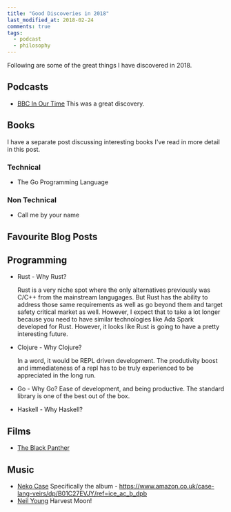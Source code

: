 ```yaml
---
title: "Good Discoveries in 2018"
last_modified_at: 2018-02-24
comments: true
tags:
  - podcast
  - philosophy
---
```


Following are some of the great things I have discovered in 2018.

## Podcasts

- [BBC In Our Time](http://www.bbc.co.uk/programmes/p01f0vzr)
  This was a great discovery.

## Books

I have a separate post discussing interesting books I've read in more detail in
this post.

### Technical

- The Go Programming Language

### Non Technical

- Call me by your name

## Favourite Blog Posts

## Programming

- Rust - Why Rust?

  Rust is a very niche spot where the only alternatives previously was C/C++
  from the mainstream langugages. But Rust has the ability to address those
  same requirements as well as go beyond them and target safety critical market
  as well. However, I expect that to take a lot longer because you need to have
  similar technologies like Ada Spark developed for Rust. However, it looks
  like Rust is going to have a pretty interesting future.

- Clojure - Why Clojure?

  In a word, it would be REPL driven development. The produtivity boost and
  immediateness of a repl has to be truly experienced to be appreciated in the
  long run.

- Go - Why Go?  Ease of development, and being productive. The standard library
  is one of the best out of the box.
- Haskell - Why Haskell?

## Films

- [The Black Panther](http://www.imdb.com/title/tt0001825683/)

## Music

- [Neko Case](https://www.last.fm/music/Neko+Case)
  Specifically the album - https://www.amazon.co.uk/case-lang-veirs/dp/B01C27EVJY/ref=ice_ac_b_dpb
- [Neil Young](https://www.last.fm/music/Neil+Young)
  Harvest Moon!
